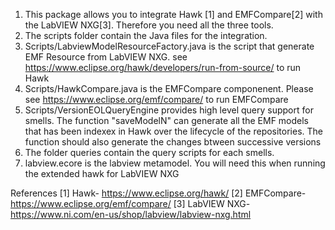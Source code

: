 1) This package allows you to integrate Hawk [1] and EMFCompare[2] with the LabVIEW NXG[3]. Therefore you need all the three tools.
2) The scripts folder contain the Java files for the integration. 
3) Scripts/LabviewModelResourceFactory.java is the script that generate EMF Resource from LabVIEW NXG. see https://www.eclipse.org/hawk/developers/run-from-source/ to run Hawk
4) Scripts/HawkCompare.java is the EMFCompare componenent. Please see https://www.eclipse.org/emf/compare/ to run EMFCompare
5) Scripts/VersionEOLQueryEngine provides high level query support for smells. The function "saveModelN" can generate all the EMF models that has been indexex in Hawk over the lifecycle of the repositories. The function should also generate the changes btween successive versions
6) The folder queries contain the query scripts for each smells.
7) labview.ecore is the labview metamodel. You will need this when running the extended hawk for LabVIEW NXG

References
[1] Hawk- https://www.eclipse.org/hawk/
[2] EMFCompare- https://www.eclipse.org/emf/compare/
[3] LabVIEW NXG- https://www.ni.com/en-us/shop/labview/labview-nxg.html
